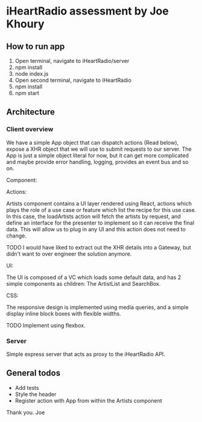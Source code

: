 # iHeartRadio assessment by Joe Khoury

## How to run app

1. Open terminal, navigate to iHeartRadio/server
2. npm install
3. node index.js
4. Open second terminal, navigate to iHeartRadio
5. npm install
6. npm start

## Architecture

### Client overview

We have a simple App object that can dispatch actions (Read below), expose a XHR object that we will use to submit requests to our server. The App is just a simple object literal for now, but it can get more complicated and maybe provide error handling, logging, provides an event bus and so on.

Component:

Actions:

Artists component contains a UI layer rendered using React, actions which plays the role of a use case or feature which 
list the recipe for this use case.
In this case, the loadArtists action will fetch the artists by request, and define an interface for the presenter to implement so it can receive the final data.
This will allow us to plug in any UI and this action does not need to change.

TODO I would have liked to extract out the XHR details into a Gateway, but didn't want to over engineer the solution anymore.

UI:

The UI is composed of a VC which loads some default data, and has 2 simple components as children: The ArtistList and SearchBox.

CSS:

The responsive design is implemented using media queries, and a simple display inline block boxes with flexible widths. 

TODO Implement using flexbox.

### Server
Simple express server that acts as proxy to the iHeartRadio API.

## General todos

- Add tests
- Style the header
- Register action with App from within the Artists component

Thank you.
Joe

